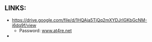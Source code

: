 
## LINKS:
* https://drive.google.com/file/d/1HQAja5TjQq2mXYDJrIGKbGcNM-i6dq9f/view
  * Password: www.at4re.net
* 
